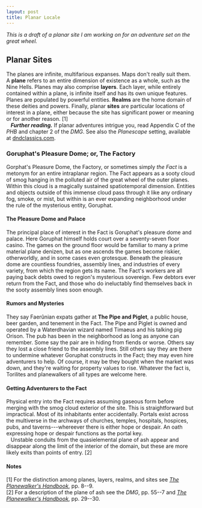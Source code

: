 ```yaml
---
layout: post
title: Planar Locale
---
```


*This is a draft of a planar site I am working on for an adventure set on the great wheel.*

## Planar Sites

The planes are infinite, multifarious expanses. Maps don't really suit them. A **plane** refers to an entire dimension of existence as a whole, such as the Nine Hells. Planes may also comprise **layers**. Each layer, while entirely contained within a plane, is infinite itself and has its own unique features. Planes are populated by powerful entities. **Realms** are the home domain of these deities and powers. Finally, planar **sites** are particular locations of interest in a plane, either because the site has significant power or meaning or for another reason. [1]  
&nbsp;&nbsp;&nbsp;**_Further reading._** If planar adventures intrigue you, read Appendix C of the *PHB* and chapter 2 of the *DMG*. See also the *Planescape* setting, available at [dndclassics.com](http://www.dndclassics.com/browse.php?filters=0_44712_0).

### Goruphat's Pleasure Dome; or, The Factory

Gorphat's Pleasure Dome, the Factory, or sometimes simply *the Fact* is a metonym for an entire intraplanar region. The Fact appears as a sooty cloud of smog hanging in the polluted air of the great wheel of the outer planes. Within this cloud is a magically sustained spatiotemporal dimension. Entities and objects outside of this immense cloud pass through it like any ordinary fog, smoke, or mist, but within is an ever expanding neighborhood under the rule of the mysterious entity, Goruphat.

#### The Pleasure Dome and Palace

The principal place of interest in the Fact is Goruphat's pleasure dome and palace. Here Goruphat himself holds court over a seventy-seven floor casino. The games on the ground floor would be familiar to many a prime material plane denizen, but as one ascends the games become riskier, otherworldly, and in some cases even grotesque. Beneath the pleasure dome are countless foundries, assembly lines, and industries of every variety, from which the region gets its name. The Fact's workers are all paying back debts owed to region's mysterious sovereign. Few debtors ever return from the Fact, and those who do ineluctably find themselves back in the sooty assembly lines soon enough.

#### Rumors and Mysteries

They say Faerûnian expats gather at **The Pipe and Piglet**, a public house, beer garden, and tenement in the Fact. The Pipe and Piglet is owned and operated by a Waterdhavian wizard named Timaeus and his talking pig Orison. The pub has been in the neighborhood as long as anyone can remember. Some say the pair are in hiding from fiends or worse. Others say they lost a close friend to the assembly lines. Still others say they are there to undermine whatever Goruphat constructs in the Fact; they may even hire adventurers to help. Of course, it may be they bought when the market was down, and they're waiting for property values to rise. Whatever the fact is, Torilites and planewalkers of all types are welcome here.

#### Getting Adventurers to the Fact

Physical entry into the Fact requires assuming gaseous form before merging with the smog cloud exterior of the site. This is straightforward but impractical. Most of its inhabitants enter accidentally. Portals exist across the multiverse in the archways of churches, temples, hospitals, hospices, pubs, and taverns---whereever there is either hope or despair. An oath expressing hope or despair functions as the portal key.  
&nbsp;&nbsp;&nbsp;Unstable conduits from the quasielemental plane of ash appear and disappear along the limit of the interior of the domain, but these are more likely exits than points of entry. [2]

#### Notes
[1] For the distinction among planes, layers, realms, and sites see [*The Planewalker's Handbook*](http://www.dndclassics.com/product/17280/The-Planewalkers-Handbook-2e), pp. 8--9.  
[2] For a description of the plane of ash see the *DMG*, pp. 55--7 and [*The Planewalker's Handbook*](http://www.dndclassics.com/product/17280/The-Planewalkers-Handbook-2e), pp. 29--30.
